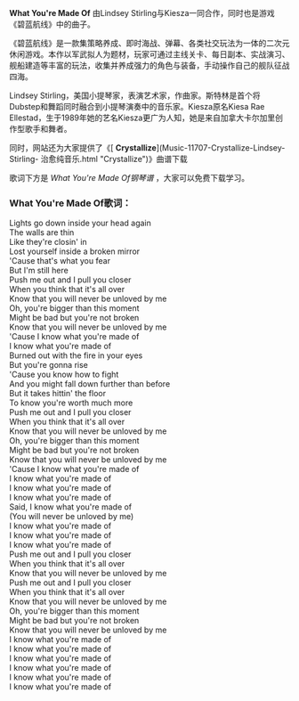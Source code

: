 

**What You're Made Of** 由Lindsey Stirling与Kiesza一同合作，同时也是游戏《碧蓝航线》中的曲子。

《碧蓝航线》是一款集策略养成、即时海战、弹幕、各类社交玩法为一体的二次元休闲游戏。本作以军武拟人为题材，玩家可通过主线关卡、每日副本、实战演习、舰船建造等丰富的玩法，收集并养成强力的角色与装备，手动操作自己的舰队征战四海。

Lindsey
Stirling，美国小提琴家，表演艺术家，作曲家。斯特林是首个将Dubstep和舞蹈同时融合到小提琴演奏中的音乐家。Kiesza原名Kiesa Rae
Ellestad，生于1989年她的艺名Kiesza更广为人知，她是来自加拿大卡尔加里创作型歌手和舞者。

同时，网站还为大家提供了《[ **Crystallize**](Music-11707-Crystallize-Lindsey-Stirling-
治愈纯音乐.html "Crystallize")》曲谱下载

歌词下方是 _What You're Made Of钢琴谱_ ，大家可以免费下载学习。

### What You're Made Of歌词：

Lights go down inside your head again  
The walls are thin  
Like they're closin' in  
Lost yourself inside a broken mirror  
'Cause that's what you fear  
But I'm still here  
Push me out and I pull you closer  
When you think that it's all over  
Know that you will never be unloved by me  
Oh, you're bigger than this moment  
Might be bad but you're not broken  
Know that you will never be unloved by me  
'Cause I know what you're made of  
I know what you're made of  
Burned out with the fire in your eyes  
But you're gonna rise  
'Cause you know how to fight  
And you might fall down further than before  
But it takes hittin' the floor  
To know you're worth much more  
Push me out and I pull you closer  
When you think that it's all over  
Know that you will never be unloved by me  
Oh, you're bigger than this moment  
Might be bad but you're not broken  
Know that you will never be unloved by me  
'Cause I know what you're made of  
I know what you're made of  
I know what you're made of  
I know what you're made of  
Said, I know what you're made of  
(You will never be unloved by me)  
I know what you're made of  
I know what you're made of  
I know what you're made of  
Push me out and I pull you closer  
When you think that it's all over  
Know that you will never be unloved by me  
Push me out and I pull you closer  
When you think that it's all over  
Know that you will never be unloved by me  
Oh, you're bigger than this moment  
Might be bad but you're not broken  
Know that you will never be unloved by me  
I know what you're made of  
I know what you're made of  
I know what you're made of  
I know what you're made of  
I know what you're made of  
I know what you're made of


